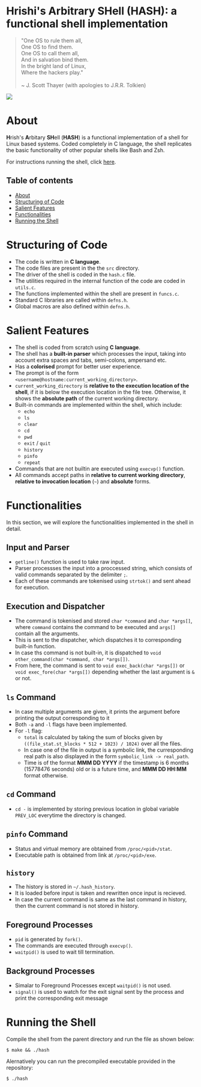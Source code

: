 # Hrishi's Arbitrary SHell (HASH): a functional shell implementation


> "One OS to rule them all,<br>
> One OS to find them. <br>
> One OS to call them all, <br>
> And in salvation bind them. <br>
> In the bright land of Linux, <br>
> Where the hackers play." <br>
> <br>
>~ J. Scott Thayer (with apologies to J.R.R. Tolkien)

<img src="https://cdn.discordapp.com/attachments/880398206817685514/888403502618009650/unknown.png">

# About

**H**rish's **A**rbitary **SH**ell (**HASH**) is a functional implementation of a shell for Linux based systems. Coded completely in C language, the shell replicates the basic functionality of other popular shells like Bash and Zsh. 

For instructions running the shell, click [here](#running-the-shell).

## Table of contents
- [About](#About)
- [Structuring of Code](#Structuring-of-Code)
- [Salient Features](#Salient-Features)
- [Functionalities](#Functionalities)
- [Running the Shell](#Running-the-Shell)

# Structuring of Code
- The code is written in **C language**.
- The code files are present in the the `src` directory.
- The driver of the shell is coded in the `hash.c` file.
- The utilities required in the internal function of the code are coded in `utils.c`.
- The functions implemented within the shell are present in `funcs.c`.
- Standard C libraries are called within `defns.h`. 
- Global macros are also defined within `defns.h`.

# Salient Features
- The shell is coded from scratch using **C language**.
- The shell has a **built-in parser** which processes the input, taking into account extra spaces and tabs, semi-colons, ampersand etc.
- Has a **colorised** prompt for better user experience.
- The prompt is of the form `<username@hostname:current_working_directory>`.
- `current_working_directory` is **relative to the execution location of the shell**, if it is below the execution location in the file tree. Otherwise, it shows the **absolute path** of the current working directory. 
- Built-in commands are implemented within the shell, which include:
  - `echo`
  - `ls`
  - `clear`
  - `cd`
  - `pwd`
  - `exit` / `quit`
  - `history`
  - `pinfo`
  - `repeat`
- Commands that are not builtin are executed using `execvp()` function.
- All commands accept paths in **relative to current working directory**, **relative to invocation location** (`~`) and **absolute** forms.

# Functionalities
In this section, we will explore the functionalities implemented in the shell in detail.

## Input and Parser
- `getline()` function is used to take raw input.
- Parser processses the input into a proccessed string, which consists of valid commands separated by the delimiter `;`.
- Each of these commands are tokenised using `strtok()` and sent ahead for execution.

## Execution and Dispatcher
- The command is tokenised and stored `char *command` and `char *args[]`, where `command` contains the command to be executed and `args[]` contain all the arguments.
- This is sent to the dispatcher, which dispatches it to corresponding built-in function.
- In case ths command is not built-in, it is dispatched to `void other_command(char *command, char *args[])`.
- From here, the command is sent to `void exec_back(char *args[])` or `void exec_fore(char *args[])` depending whether the last argument is `&` or not.

## `ls` Command
- In case multiple arguments are given, it prints the argument before printing the output corresponding to it 
- Both `-a` and `-l` flags have been implemented.
- For `-l` flag:
  - `total` is calculated by taking the sum of blocks given by `((file_stat.st_blocks * 512 + 1023) / 1024)` over all the files.
  - In case one of the file in output is a symbolic link, the curresponding real path is also displayed in the form `symbolic_link -> real_path`.
  - Time is of the format **MMM DD YYYY** if the timestamp is 6 months (15778476 seconds) old or is a future time, and **MMM DD HH:MM** format otherwise.

## `cd` Command
- `cd -` is implemented by storing previous location in global variable `PREV_LOC` everytime the directory is changed.

## `pinfo` Command
- Status and virtual memory are obtained from `/proc/<pid>/stat`.
- Executable path is obtained from link at `/proc/<pid>/exe`.

## `history`
- The history is stored in `~/.hash_history`.
- It is loaded before input is taken and rewritten once input is recieved.
- In case the current command is same as the last command in history, then the current command is not stored in history.

## Foreground Processes
- `pid` is generated by `fork()`.
- The commands are executed through `execvp()`.
- `waitpid()` is used to wait till termination.

## Background Processes
- Simalar to Foreground Processes except `waitpid()` is not used.
- `signal()` is used to watch for the exit signal sent by the process and print the corresponding exit message

# Running the Shell
Compile the shell from the parent directory and run the file as shown below:
```
$ make && ./hash
```
Alernatively you can run the precompiled executable provided in the repository:
```
$ ./hash
```

